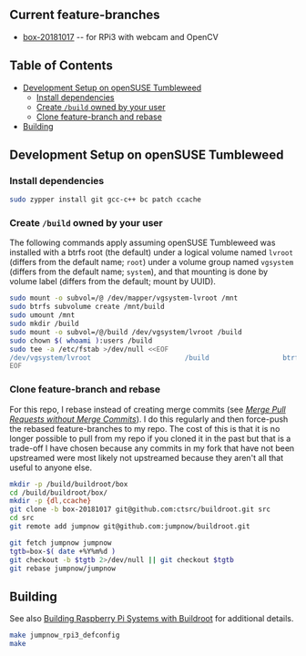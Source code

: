 ## Current feature-branches

* [box-20181017](https://github.com/ctsrc/buildroot/tree/box-20181017) -- for RPi3 with webcam and OpenCV

## Table of Contents

* [Development Setup on openSUSE Tumbleweed](#development-setup-on-opensuse-tumbleweed)
  - [Install dependencies](#install-dependencies)
  - [Create `/build` owned by your user](#create-build-owned-by-your-user)
  - [Clone feature-branch and rebase](#clone-feature-branch-and-rebase)
* [Building](#building)

## Development Setup on openSUSE Tumbleweed

### Install dependencies

```bash
sudo zypper install git gcc-c++ bc patch ccache
```

### Create `/build` owned by your user

The following commands apply assuming openSUSE Tumbleweed was installed with a btrfs root (the default) under a logical volume named `lvroot` (differs from the default name; `root`) under a volume group named `vgsystem` (differs from the default name; `system`), and that mounting is done by volume label (differs from the default; mount by UUID).

```bash
sudo mount -o subvol=/@ /dev/mapper/vgsystem-lvroot /mnt
sudo btrfs subvolume create /mnt/build
sudo umount /mnt
sudo mkdir /build
sudo mount -o subvol=/@/build /dev/vgsystem/lvroot /build
sudo chown $( whoami ):users /build
sudo tee -a /etc/fstab >/dev/null <<EOF
/dev/vgsystem/lvroot                       /build                  btrfs  subvol=/@/build               0  0
EOF
```

### Clone feature-branch and rebase

For this repo, I rebase instead of creating merge commits (see [*Merge Pull Requests without Merge Commits*](https://shinglyu.github.io/web/2018/03/25/merge-pull-requests-without-merge-commits.html)). I do this regularly and then force-push the rebased feature-branches to my repo. The cost of this is that it is no longer possible to pull from my repo if you cloned it in the past but that is a trade-off I have chosen because any commits in my fork that have not been upstreamed were most likely not upstreamed because they aren't all that useful to anyone else.

```bash
mkdir -p /build/buildroot/box
cd /build/buildroot/box/
mkdir -p {dl,ccache}
git clone -b box-20181017 git@github.com:ctsrc/buildroot.git src
cd src
git remote add jumpnow git@github.com:jumpnow/buildroot.git
```

```bash
git fetch jumpnow jumpnow
tgtb=box-$( date +%Y%m%d )
git checkout -b $tgtb 2>/dev/null || git checkout $tgtb
git rebase jumpnow/jumpnow
```

## Building

See also [Building Raspberry Pi Systems with Buildroot](https://jumpnowtek.com/rpi/Raspberry-Pi-Systems-with-Buildroot.html) for additional details.

```bash
make jumpnow_rpi3_defconfig
make
```
